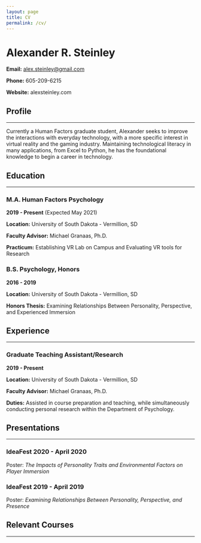 ```yaml
---
layout: page
title: CV
permalink: /cv/
---
```


# Alexander R. Steinley

**Email:** alex.steinley@gmail.com

**Phone:** 605-209-6215

**Website:** alexsteinley.com 

## **Profile**

------



Currently a Human Factors graduate student, Alexander seeks to improve the interactions with everyday technology, with a more specific interest in virtual reality and the gaming industry. Maintaining technological literacy in many applications, from Excel to Python, he has the foundational knowledge to begin a career in technology.

## **Education**

------



### M.A. Human Factors Psychology

**2019 - Present** (Expected May 2021)

**Location:** University of South Dakota - Vermillion, SD

**Faculty Advisor:** Michael Granaas, Ph.D.

**Practicum:** Establishing VR Lab on Campus and Evaluating VR tools for Research

### B.S. Psychology, Honors

**2016 - 2019**

**Location:** University of South Dakota - Vermillion, SD

**Honors Thesis:** Examining Relationships Between Personality, Perspective, and Experienced Immersion

## **Experience**

------



### Graduate Teaching Assistant/Research

**2019 - Present**

**Location:** University of South Dakota - Vermillion, SD

**Faculty Advisor:** Michael Granaas, Ph.D.

**Duties:** Assisted in course preparation and teaching, while simultaneously conducting personal research within the Department of Psychology. 

## **Presentations**

------



### IdeaFest 2020 - April 2020

Poster: *The Impacts of Personality Traits and Environmental Factors on Player Immersion*

### IdeaFest 2019 - April 2019

Poster: *Examining Relationships Between Personality, Perspective, and Presence*

## **Relevant Courses**

------

